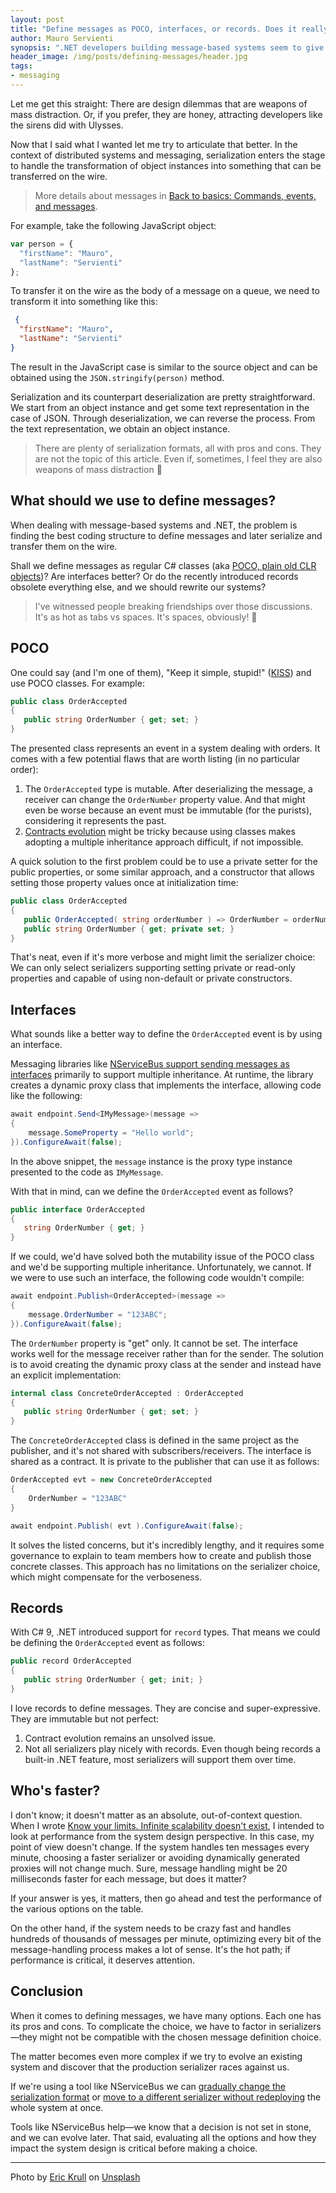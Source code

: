 ```yaml
---
layout: post
title: "Define messages as POCO, interfaces, or records. Does it really matter?"
author: Mauro Servienti
synopsis: ".NET developers building message-based systems seem to give serialization and surrounding concerns more importance than needed. Let's try to dissect the topic"
header_image: /img/posts/defining-messages/header.jpg
tags:
- messaging
---
```


Let me get this straight: There are design dilemmas that are weapons of mass distraction. Or, if you prefer, they are honey, attracting developers like the sirens did with Ulysses.

Now that I said what I wanted let me try to articulate that better. In the context of distributed systems and messaging, serialization enters the stage to handle the transformation of object instances into something that can be transferred on the wire.

> More details about messages in [Back to basics: Commands, events, and messages](https://milestone.topics.it/2023/05/25/back-to-basics-messages.html).

For example, take the following JavaScript object:

```javascript
var person = {
  "firstName": "Mauro",
  "lastName": "Servienti"
};
```

To transfer it on the wire as the body of a message on a queue, we need to transform it into something like this:

```json
 {
  "firstName": "Mauro",
  "lastName": "Servienti"
}
```

The result in the JavaScript case is similar to the source object and can be obtained using the `JSON.stringify(person)` method.

Serialization and its counterpart deserialization are pretty straightforward. We start from an object instance and get some text representation in the case of JSON. Through deserialization, we can reverse the process. From the text representation, we obtain an object instance.

> There are plenty of serialization formats, all with pros and cons. They are not the topic of this article. Even if, sometimes, I feel they are also weapons of mass distraction 🤪

## What should we use to define messages?

When dealing with message-based systems and .NET, the problem is finding the best coding structure to define messages and later serialize and transfer them on the wire.

Shall we define messages as regular C# classes (aka [POCO, plain old CLR objects](https://en.wikipedia.org/wiki/Plain_old_CLR_object))? Are interfaces better? Or do the recently introduced records obsolete everything else, and we should rewrite our systems?

> I've witnessed people breaking friendships over those discussions. It's as hot as tabs vs spaces. It's spaces, obviously! 🤪

## POCO

One could say (and I'm one of them), "Keep it simple, stupid!" ([KISS](https://en.wikipedia.org/wiki/KISS_principle)) and use POCO classes. For example:

```csharp
public class OrderAccepted
{
   public string OrderNumber { get; set; }
}
```

The presented class represents an event in a system dealing with orders. It comes with a few potential flaws that are worth listing (in no particular order):

1. The `OrderAccepted` type is mutable. After deserializing the message, a receiver can change the `OrderNumber` property value. And that might even be worse because an event must be immutable (for the purists), considering it represents the past.
2. [Contracts evolution](https://milestone.topics.it/2022/07/04/messages-evolution.html) might be tricky because using classes makes adopting a multiple inheritance approach difficult, if not impossible.

A quick solution to the first problem could be to use a private setter for the public properties, or some similar approach, and a constructor that allows setting those property values once at initialization time:

```csharp
public class OrderAccepted
{
   public OrderAccepted( string orderNumber ) => OrderNumber = orderNumber;
   public string OrderNumber { get; private set; }
}
```

That's neat, even if it's more verbose and might limit the serializer choice: We can only select serializers supporting setting private or read-only properties and capable of using non-default or private constructors.

## Interfaces

What sounds like a better way to define the `OrderAccepted` event is by using an interface.

Messaging libraries like [NServiceBus support sending messages as interfaces](https://docs.particular.net/nservicebus/messaging/messages-as-interfaces) primarily to support multiple inheritance. At runtime, the library creates a dynamic proxy class that implements the interface, allowing code like the following:

```csharp
await endpoint.Send<IMyMessage>(message =>
{
    message.SomeProperty = "Hello world";
}).ConfigureAwait(false);
```

In the above snippet, the `message` instance is the proxy type instance presented to the code as `IMyMessage`.

With that in mind, can we define the `OrderAccepted` event as follows?

```csharp
public interface OrderAccepted
{
   string OrderNumber { get; }
}
```

If we could, we'd have solved both the mutability issue of the POCO class and we'd be supporting multiple inheritance. Unfortunately, we cannot. If we were to use such an interface, the following code wouldn't compile:

```csharp
await endpoint.Publish<OrderAccepted>(message =>
{
    message.OrderNumber = "123ABC";
}).ConfigureAwait(false);
```

The `OrderNumber` property is "get" only. It cannot be set. The interface works well for the message receiver rather than for the sender. The solution is to avoid creating the dynamic proxy class at the sender and instead have an explicit implementation:

```csharp
internal class ConcreteOrderAccepted : OrderAccepted
{
   public string OrderNumber { get; set; }
}
```

The `ConcreteOrderAccepted` class is defined in the same project as the publisher, and it's not shared with subscribers/receivers. The interface is shared as a contract. It is private to the publisher that can use it as follows:

```csharp
OrderAccepted evt = new ConcreteOrderAccepted
{
    OrderNumber = "123ABC"
}

await endpoint.Publish( evt ).ConfigureAwait(false);
```

It solves the listed concerns, but it's incredibly lengthy, and it requires some governance to explain to team members how to create and publish those concrete classes. This approach has no limitations on the serializer choice, which might compensate for the verboseness.

## Records

With C# 9, .NET introduced support for `record` types. That means we could be defining the `OrderAccepted` event as follows:

```csharp
public record OrderAccepted
{
   public string OrderNumber { get; init; }
}
```

I love records to define messages. They are concise and super-expressive. They are immutable but not perfect:

1. Contract evolution remains an unsolved issue.
2. Not all serializers play nicely with records. Even though being records a built-in .NET feature, most serializers will support them over time.

## Who's faster? 

I don't know; it doesn't matter as an absolute, out-of-context question. When I wrote [Know your limits. Infinite scalability doesn't exist](https://milestone.topics.it/2022/05/30/know-your-limits.html), I intended to look at performance from the system design perspective. In this case, my point of view doesn't change. If the system handles ten messages every minute, choosing a faster serializer or avoiding dynamically generated proxies will not change much. Sure, message handling might be 20 milliseconds faster for each message, but does it matter?

If your answer is yes, it matters, then go ahead and test the performance of the various options on the table.

On the other hand, if the system needs to be crazy fast and handles hundreds of thousands of messages per minute, optimizing every bit of the message-handling process makes a lot of sense. It's the hot path; if performance is critical, it deserves attention.

## Conclusion

When it comes to defining messages, we have many options. Each one has its pros and cons. To complicate the choice, we have to factor in serializers—they might not be compatible with the chosen message definition choice.

The matter becomes even more complex if we try to evolve an existing system and discover that the production serializer races against us.

If we're using a tool like NServiceBus we can [gradually change the serialization format](https://docs.particular.net/samples/serializers/transitioning-formats/) or [move to a different serializer without redeploying](https://docs.particular.net/nservicebus/serialization/#specifying-additional-deserializers) the whole system at once.

Tools like NServiceBus help—we know that a decision is not set in stone, and we can evolve later. That said, evaluating all the options and how they impact the system design is critical before making a choice.

---

Photo by <a href="https://unsplash.com/@ekrull?utm_content=creditCopyText&utm_medium=referral&utm_source=unsplash">Eric Krull</a> on <a href="https://unsplash.com/photos/black-vinyl-record-on-black-vinyl-record-fi3_lDi3qPE?utm_content=creditCopyText&utm_medium=referral&utm_source=unsplash">Unsplash</a>
